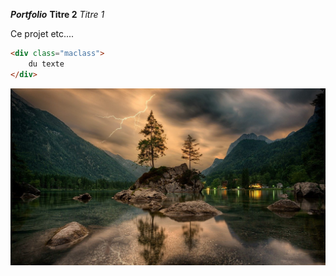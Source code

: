 ***Portfolio***
**Titre 2**
*Titre 1*

Ce projet etc....

```html
<div class="maclass">
    du texte
</div>
```
![nature](img/nature.jpg)

